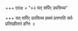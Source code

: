 +++
title = "०२ यत् सर्पिर् उपसिच्य"

+++
यत् सर्पिर् उपसिच्य प्रथमं प्राश्नाति सर्पः  
प्रतिग्रहीतारं हन्ति ॥